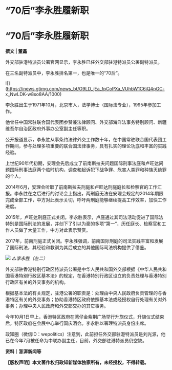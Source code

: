 # “70后”李永胜履新职

# “70后”李永胜履新职

**撰文 | 董鑫**

外交部驻港特派员公署官网显示，李永胜已任外交部驻港特派员公署副特派员。

在三名副特派员中，李永胜排名第一，也是唯一的“70后”。

![](https://inews.gtimg.com/news_bt/O9LD_jEa_fpCoPXa_VUhbW1C6iQ4pGC-
x_NwLDK-w8so8AA/1000)

李永胜出生于1971年10月，北京市人，法学博士（国际法专业），1995年参加工作。

他曾任中国常驻联合国代表团参赞兼法律顾问、外交部海洋法事务特别顾问、新疆维吾尔自治区政府外事办公室副主任等职。

公开报道显示，李永胜从事条约法律外交工作数十年，在中国常驻联合国代表团工作期间，参与处理多项重要的联合国法律事务，具有扎实的理论功底和丰富的实践经验。

上世纪90年代初期，安理会先后成立了前南斯拉夫问题国际刑事法庭和卢旺达问题国际刑事法庭两个临时机构，调查和起诉犯下战争罪、危害人类罪和种族灭绝罪的个人。

2014年6月，安理会听取了前南斯拉夫刑庭和卢旺达刑庭庭长和检察官的工作汇报。李永胜在之后进行的讨论会上指出，两刑庭无法在安理会规定的2014年期限完成全部工作，中方对此表示关切，呼吁两刑庭能够继续提高工作效率，加快工作进度。

2015年，卢旺达刑庭正式关闭。李永胜表示，卢庭通过其司法活动促进了国际法特别是国际刑法的发展，并创下了引以为豪的多项“第一”，历任庭长、检察官和工作人员做了大量工作，中方对此表示赞赏。

2017年，前南刑庭正式关闭。李永胜强调，前南国际刑庭的司法实践丰富和发展了国际刑法，其经验和教训为其后成立的其他国际司法机构提供了借鉴。

![](https://inews.gtimg.com/news_bt/OhvBRPW7YImckpgDKRDdSNKmxG9CxM_E4RbMseOD9FWhgAA/1000)
_△李永胜（左二）_

外交部驻香港特别行政区特派员公署是中华人民共和国外交部根据《中华人民共和国香港特别行政区基本法》的规定，在香港特别行政区设立的负责处理与香港特别行政区有关的外交事务的机构。

根据基本法的有关规定，驻港公署的职责是：处理由中央人民政府负责管理的与香港特区有关的外交事务；协助香港特区政府依照基本法或经授权自行处理有关对外事务；办理中央人民政府和外交部交办的其它事务。

今年10月1日早上，香港特区政府在湾仔金紫荆广场举行升旗仪式，升旗仪式结束后，特区政府在会展中心举行国庆酒会。李永胜以署理特派员身份出席。

政知圈（微信ID：wepolitics）注意到，此前担任外交部驻港特派员是刘光源，他已在今年7月被任命为中联办副主任，目前，外交部驻港特派员仍空缺。

**资料｜澎湃新闻等**

**【版权声明】本文著作权归政知新媒体独家所有，未经授权，不得转载。**

